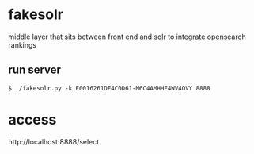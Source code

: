 # fakesolr
middle layer that sits between front end and solr to integrate opensearch rankings

## run server

```
$ ./fakesolr.py -k E0016261DE4C0D61-M6C4AMHHE4WV4OVY 8888
```

# access

http://localhost:8888/select
